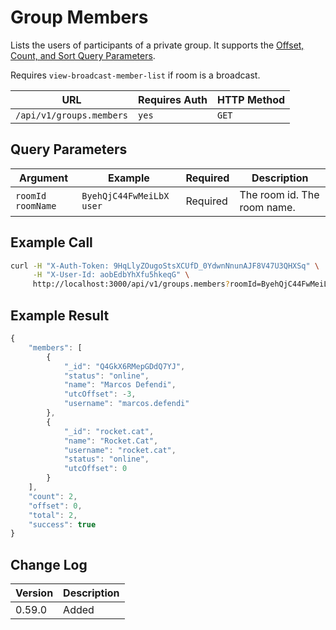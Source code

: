 # Group Members

Lists the users of participants of a private group. It supports the [Offset, Count, and Sort Query Parameters](../../offset-and-count-and-sort-info.md).

Requires `view-broadcast-member-list` if room is a broadcast.

| URL                      | Requires Auth | HTTP Method |
| ------------------------ | ------------- | ----------- |
| `/api/v1/groups.members` | `yes`         | `GET`       |

## Query Parameters

| Argument               | Example                       | Required | Description                    |
| ---------------------- | ----------------------------- | -------- | ------------------------------ |
| `roomId`    `roomName` | `ByehQjC44FwMeiLbX`    `user` | Required | The room id.    The room name. |

## Example Call

```bash
curl -H "X-Auth-Token: 9HqLlyZOugoStsXCUfD_0YdwnNnunAJF8V47U3QHXSq" \
     -H "X-User-Id: aobEdbYhXfu5hkeqG" \
     http://localhost:3000/api/v1/groups.members?roomId=ByehQjC44FwMeiLbX
```

## Example Result

```javascript
{
    "members": [
        {
            "_id": "Q4GkX6RMepGDdQ7YJ",
            "status": "online",
            "name": "Marcos Defendi",
            "utcOffset": -3,
            "username": "marcos.defendi"
        },
        {
            "_id": "rocket.cat",
            "name": "Rocket.Cat",
            "username": "rocket.cat",
            "status": "online",
            "utcOffset": 0
        }
    ],
    "count": 2,
    "offset": 0,
    "total": 2,
    "success": true
}
```

## Change Log

| Version | Description |
| ------- | ----------- |
| 0.59.0  | Added       |
